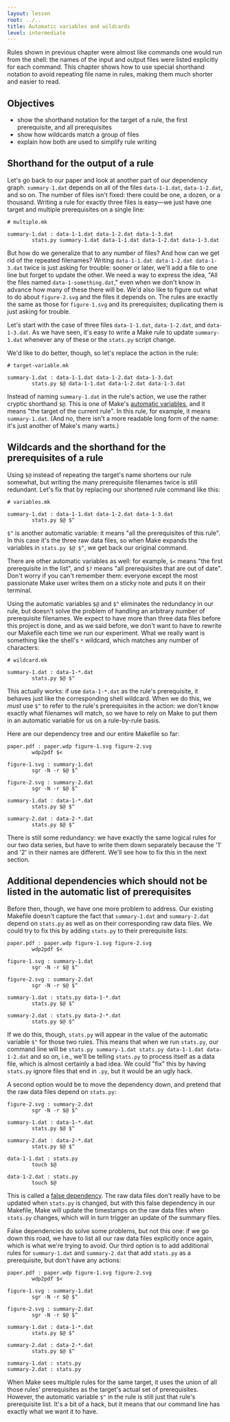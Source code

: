 ```yaml
---
layout: lesson
root: ../..
title: Automatic variables and wildcards
level: intermediate
---
```

Rules shown in previous chapter were almost like commands one would
run from the shell: the names of the input and output files were
listed explicitly for each command. This chapter shows how to use
special shorthand notation to avoid repeating file name in rules,
making them much shorter and easier to read.

Objectives
----------
* show the shorthand notation for the target of a rule, the first prerequisite, and
  all prerequisites
* show how wildcards match a group of files
* explain how both are used to simplify rule writing

Shorthand for the output of a rule
----------------------------------

Let's go back to our paper and look at another part of our dependency graph.
`summary-1.dat` depends on all of the files `data-1-1.dat`, `data-1-2.dat`, and so on.
The number of files isn't fixed: there could be one, a dozen, or a thousand.
Writing a rule for exactly three files is easy&mdash;we just have one target and multiple prerequisites on a single line:

    # multiple.mk

    summary-1.dat : data-1-1.dat data-1-2.dat data-1-3.dat
            stats.py summary-1.dat data-1-1.dat data-1-2.dat data-1-3.dat

But how do we generalize that to any number of files?
And how can we get rid of the repeated filenames?
Writing `data-1-1.dat data-1-2.dat data-1-3.dat` twice is just asking for trouble:
sooner or later, we'll add a file to one line but forget to update the other.
We need a way to express the idea, "All the files named `data-1-something.dat`,"
even when we don't know in advance how many of these there will be.
We'd also like to figure out what to do about `figure-2.svg` and the files it depends on.
The rules are exactly the same as those for `figure-1.svg` and its prerequisites;
duplicating them is just asking for trouble.

Let's start with the case of three files `data-1-1.dat`, `data-1-2.dat`, and `data-1-3.dat`.
As we have seen,
it's easy to write a Make rule to update `summary-1.dat` whenever any of these or the `stats.py` script change.

We'd like to do better, though, so let's replace the action in the rule:

    # target-variable.mk

    summary-1.dat : data-1-1.dat data-1-2.dat data-1-3.dat
            stats.py $@ data-1-1.dat data-1-2.dat data-1-3.dat

Instead of naming `summary-1.dat` in the rule's action, we use the rather cryptic shorthand `$@`.
This is one of Make's [automatic variables](../../gloss.html#automatic-variable),
and it means "the target of the current rule".
In this rule, for example, it means `summary-1.dat`.
(And no, there isn't a more readable long form of the name: it's just another of Make's many warts.)

Wildcards and the shorthand for the prerequisites of a rule
-----------------------------------------------------------

Using `$@` instead of repeating the target's name shortens our rule somewhat,
but writing the many prerequisite filenames twice is still redundant.
Let's fix that by replacing our shortened rule command like this:

    # variables.mk

    summary-1.dat : data-1-1.dat data-1-2.dat data-1-3.dat
            stats.py $@ $^

`$^` is another automatic variable: it means "all the prerequisites of this rule".
In this case it's the three raw data files,
so when Make expands the variables in `stats.py $@ $^`,
we get back our original command.

There are other automatic variables as well:
for example, `$<` means "the first prerequisite in the list",
and `$?` means "all prerequisites that are out of date".
Don't worry if you can't remember them:
everyone except the most passionate Make user writes them on a sticky note and puts it on their terminal.

Using the automatic variables `$@` and `$^` eliminates the redundancy in our rule,
but doesn't solve the problem of handling an arbitrary number of prerequisite filenames.
We expect to have more than three data files before this project is done, and as we said before,
we don't want to have to rewrite our Makefile each time we run our experiment.
What we really want is something like the shell's `*` wildcard, which matches any number of characters:

    # wildcard.mk

    summary-1.dat : data-1-*.dat
            stats.py $@ $^

This actually works:
if use `data-1-*.dat` as the rule's prerequisite, it behaves just like the corresponding shell wildcard.
When we do this, we *must* use `$^` to refer to the rule's prerequisites in the action:
we don't know exactly what filenames will match,
so we have to rely on Make to put them in an automatic variable for us on a rule-by-rule basis.

Here are our dependency tree and our entire Makefile so far:

    paper.pdf : paper.wdp figure-1.svg figure-2.svg
            wdp2pdf $<

    figure-1.svg : summary-1.dat
            sgr -N -r $@ $^

    figure-2.svg : summary-2.dat
            sgr -N -r $@ $^

    summary-1.dat : data-1-*.dat
            stats.py $@ $^

    summary-2.dat : data-2-*.dat
            stats.py $@ $^

There is still some redundancy:
we have exactly the same logical rules for our two data series,
but have to write them down separately because the '1' and '2' in their names are different.
We'll see how to fix this in the next section.

Additional dependencies which should not be listed in the automatic list of prerequisites
-----------------------------------------------------------------------------------------

Before then, though, we have one more problem to address.
Our existing Makefile doesn't capture the fact that `summary-1.dat` and `summary-2.dat`
depend on `stats.py` as well as on their corresponding raw data files.
We could try to fix this by adding `stats.py` to their prerequisite lists:

    paper.pdf : paper.wdp figure-1.svg figure-2.svg
            wdp2pdf $<

    figure-1.svg : summary-1.dat
            sgr -N -r $@ $^

    figure-2.svg : summary-2.dat
            sgr -N -r $@ $^

    summary-1.dat : stats.py data-1-*.dat
            stats.py $@ $^

    summary-2.dat : stats.py data-2-*.dat
            stats.py $@ $^

If we do this, though, `stats.py` will appear in the value of the automatic variable `$^` for those two rules.
This means that when we run `stats.py`,
our command line will be `stats.py summary-1.dat stats.py data-1-1.dat data-1-2.dat` and so on,
i.e., we'll be telling `stats.py` to process itself as a data file, which is almost certainly a bad idea.
We could "fix" this by having `stats.py` ignore files that end in `.py`, but it would be an ugly hack.

A second option would be to move the dependency down, and pretend that the raw data files depend on `stats.py`:

    figure-2.svg : summary-2.dat
            sgr -N -r $@ $^

    summary-1.dat : data-1-*.dat
            stats.py $@ $^

    summary-2.dat : data-2-*.dat
            stats.py $@ $^

    data-1-1.dat : stats.py
            touch $@

    data-1-2.dat : stats.py
            touch $@

This is called a [false dependency](../../gloss.html#false-dependency).
The raw data files don't really have to be updated when `stats.py` is changed,
but with this false dependency in our Makefile,
Make will update the timestamps on the raw data files when `stats.py` changes,
which will in turn trigger an update of the summary files.

False dependencies do solve some problems, but not this one:
if we go down this road, we have to list all our raw data files explicitly once again, which is what we're trying to avoid.
Our third option is
to add additional rules for `summary-1.dat` and `summary-2.dat`
that add `stats.py` as a prerequisite,
but don't have any actions:

    paper.pdf : paper.wdp figure-1.svg figure-2.svg
            wdp2pdf $<

    figure-1.svg : summary-1.dat
            sgr -N -r $@ $^

    figure-2.svg : summary-2.dat
            sgr -N -r $@ $^

    summary-1.dat : data-1-*.dat
            stats.py $@ $^

    summary-2.dat : data-2-*.dat
            stats.py $@ $^

    summary-1.dat : stats.py
    summary-2.dat : stats.py

When Make sees multiple rules for the same target,
it uses the union of all those rules' prerequisites as the target's actual set of prerequisites.
However, the automatic variable `$^` in the rule is still just that rule's prerequisite list.
It's a bit of a hack, but it means that our command line has exactly what we want it to have.
